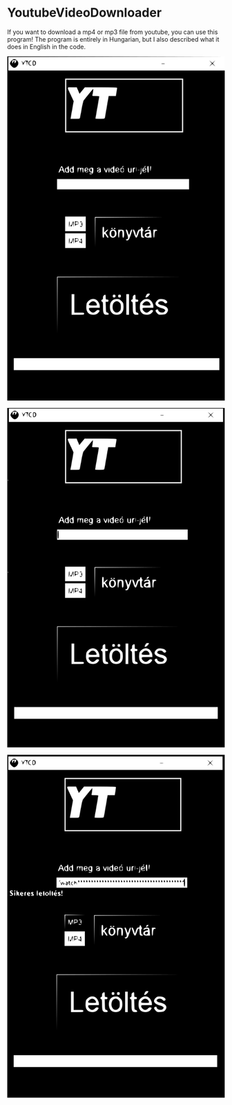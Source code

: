 # YoutubeVideoDownloader
If you want to download a mp4 or mp3 file from youtube, you can use this program!
The program is entirely in Hungarian, but I also described what it does in English in the code.

![pic1](/doc/pic1.svg)
 
![pic2](/doc/pic2.svg)
 
![pic3](/doc/pic3.svg)
